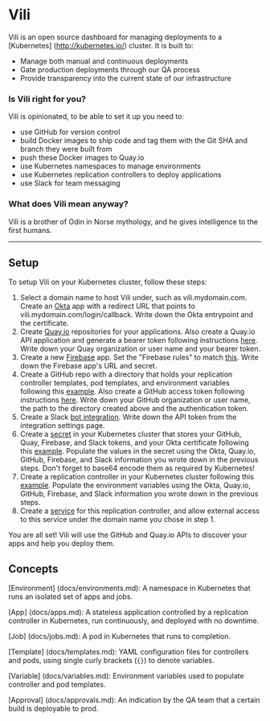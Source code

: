 # Vili

Vili is an open source dashboard for managing deployments to a [Kubernetes] (http://kubernetes.io/) cluster. It is built to:

- Manage both manual and continuous deployments
- Gate production deployments through our QA process
- Provide transparency into the current state of our infrastructure


### Is Vili right for you?

Vili is opinionated, to be able to set it up you need to:

- use GitHub for version control
- build Docker images to ship code and tag them with the Git SHA and branch they were built from
- push these Docker images to Quay.io
- use Kubernetes namespaces to manage environments
- use Kubernetes replication controllers to deploy applications
- use Slack for team messaging

### What does Vili mean anyway?

Vili is a brother of Odin in Norse mythology, and he gives intelligence to the first humans.

<hr>

## Setup
To setup Vili on your Kubernetes cluster, follow these steps:

1. Select a domain name to host Vili under, such as vili.mydomain.com. Create an [Okta](https://www.okta.com/) app with a redirect URL that points to vili.mydomain.com/login/callback. Write down the Okta entrypoint and the certificate.
2. Create [Quay.io](https://quay.io/) repositories for your applications. Also create a Quay.io API application and generate a bearer token following instructions [here](http://docs.quay.io/api/). Write down your Quay organization or user name and your bearer token.
3. Create a new [Firebase](https://www.firebase.com/) app. Set the "Firebase rules" to match [this](docs/installation/firebase_security.json). Write down the Firebase app's URL and secret.
4. Create a GitHub repo with a directory that holds your replication controller templates, pod templates, and environment variables following this [example](docs/examples/github). Also create a GitHub access token following instructions [here](https://help.github.com/articles/creating-an-access-token-for-command-line-use/). Write down your GitHub organization or user name, the path to the directory created above and the authentication token.
5. Create a Slack [bot integration](https://api.slack.com/bot-users). Write down the API token from the integration settings page.
6. Create a [secret](http://kubernetes.io/v1.1/docs/user-guide/secrets.html) in your Kubernetes cluster that stores your GitHub, Quay, Firebase, and Slack tokens, and your Okta certificate following this [example](https://github.com/airware/vili/blob/master/docs/examples/simple/secret.yaml). Populate the values in the secret using the Okta, Quay.io, GitHub, Firebase, and Slack information you wrote down in the previous steps. Don't forget to base64 encode them as required by Kubernetes!
7. Create a replication controller in your Kubernetes cluster following this [example](docs/examples/simple/controller.yaml). Populate the environment variables using the Okta, Quay.io, GitHub, Firebase, and Slack information you wrote down in the previous steps.
8. Create a [service](http://kubernetes.io/v1.1/docs/user-guide/services.html) for this replication controller, and allow external access to this service under the domain name you chose in step 1.

You are all set! Vili will use the GitHub and Quay.io APIs to discover your apps and help you deploy them.

## Concepts

[Environment] (docs/environments.md): A namespace in Kubernetes that runs an isolated set of apps and jobs.

[App] (docs/apps.md): A stateless application controlled by a replication controller in Kubernetes, run continuously, and deployed with no downtime.

[Job] (docs/jobs.md): A pod in Kubernetes that runs to completion.

[Template] (docs/templates.md): YAML configuration files for controllers and pods, using single curly brackets (`{}`) to denote variables.

[Variable] (docs/variables.md): Environment variables used to populate controller and pod templates.

[Approval] (docs/approvals.md): An indication by the QA team that a certain build is deployable to prod.
